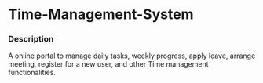 # Time-Management-System

<h3>Description</h3>

A online portal to manage daily tasks, weekly progress, apply leave, arrange meeting, register for a new user, and other Time management functionalities.
